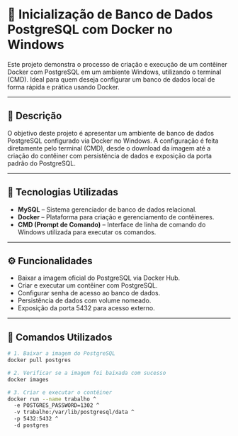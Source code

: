 # 🐳 Inicialização de Banco de Dados PostgreSQL com Docker no Windows

Este projeto demonstra o processo de criação e execução de um contêiner Docker com PostgreSQL em um ambiente Windows, utilizando o terminal (CMD). Ideal para quem deseja configurar um banco de dados local de forma rápida e prática usando Docker.

---

## 📄 Descrição

O objetivo deste projeto é apresentar um ambiente de banco de dados PostgreSQL configurado via Docker no Windows. A configuração é feita diretamente pelo terminal (CMD), desde o download da imagem até a criação do contêiner com persistência de dados e exposição da porta padrão do PostgreSQL.

---

## 🚀 Tecnologias Utilizadas

- **MySQL** – Sistema gerenciador de banco de dados relacional.
- **Docker** – Plataforma para criação e gerenciamento de contêineres.
- **CMD (Prompt de Comando)** – Interface de linha de comando do Windows utilizada para executar os comandos.

---

## ⚙️ Funcionalidades

- Baixar a imagem oficial do PostgreSQL via Docker Hub.
- Criar e executar um contêiner com PostgreSQL.
- Configurar senha de acesso ao banco de dados.
- Persistência de dados com volume nomeado.
- Exposição da porta 5432 para acesso externo.

---

## 🧰 Comandos Utilizados

```bash
# 1. Baixar a imagem do PostgreSQL
docker pull postgres

# 2. Verificar se a imagem foi baixada com sucesso
docker images

# 3. Criar e executar o contêiner
docker run --name trabalho ^
  -e POSTGRES_PASSWORD=1302 ^
  -v trabalho:/var/lib/postgresql/data ^
  -p 5432:5432 ^
  -d postgres
